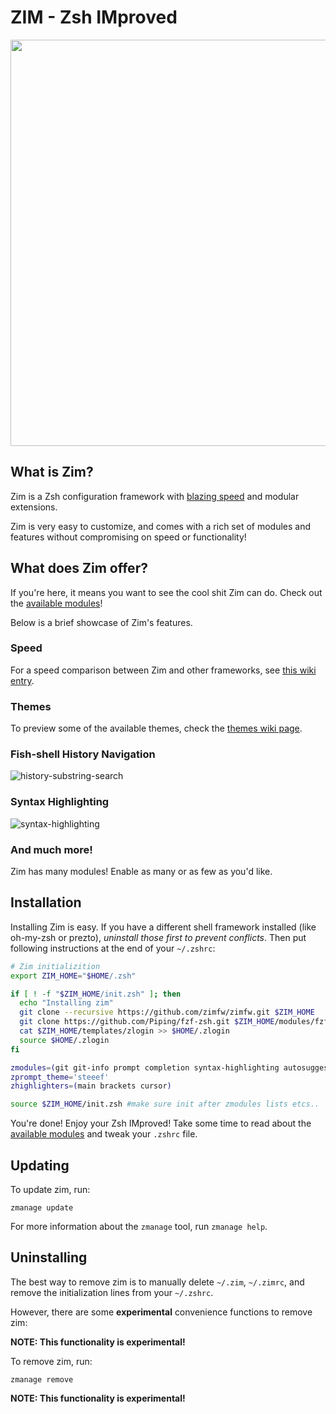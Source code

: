 ZIM - Zsh IMproved
==================

<div align="center">
  <a href="https://github.com/zimfw/zimfw">
    <img width=650px src="https://i.eriner.me/zim_banner.png">
  </a>
</div>

What is Zim?
------------
Zim is a Zsh configuration framework with [blazing speed][speed] and modular extensions.

Zim is very easy to customize, and comes with a rich set of modules and features without compromising on speed or functionality!

What does Zim offer?
-----------------
If you're here, it means you want to see the cool shit Zim can do. Check out the [available modules][modules]!

Below is a brief showcase of Zim's features.

### Speed
For a speed comparison between Zim and other frameworks, see [this wiki entry][speed].

### Themes

To preview some of the available themes, check the [themes wiki page][themes].

### Fish-shell History Navigation
![history-substring-search][fish_shell]

### Syntax Highlighting
![syntax-highlighting][syntax_highlighting]

### And much more!
Zim has many modules! Enable as many or as few as you'd like.

Installation
------------
Installing Zim is easy. If you have a different shell framework installed (like oh-my-zsh or prezto),
*uninstall those first to prevent conflicts*. Then put following instructions at the end of your `~/.zshrc`:

  ```bash
  # Zim initializition
  export ZIM_HOME="$HOME/.zsh"

  if [ ! -f "$ZIM_HOME/init.zsh" ]; then
    echo "Installing zim"
    git clone --recursive https://github.com/zimfw/zimfw.git $ZIM_HOME
    git clone https://github.com/Piping/fzf-zsh.git $ZIM_HOME/modules/fzf-zsh
    cat $ZIM_HOME/templates/zlogin >> $HOME/.zlogin
    source $HOME/.zlogin
  fi

  zmodules=(git git-info prompt completion syntax-highlighting autosuggestions fzf-zsh)
  zprompt_theme='steeef'
  zhighlighters=(main brackets cursor)

  source $ZIM_HOME/init.zsh #make sure init after zmodules lists etcs..
  ```

You're done! Enjoy your Zsh IMproved! Take some time to read about the [available modules][modules] and tweak your `.zshrc` file.

Updating
--------

To update zim, run:

```
zmanage update
```

For more information about the `zmanage` tool, run `zmanage help`.

Uninstalling
------------

The best way to remove zim is to manually delete `~/.zim`, `~/.zimrc`, and
remove the initialization lines from your `~/.zshrc`.

However, there are some **experimental** convenience functions to remove zim:

**NOTE: This functionality is experimental!**

To remove zim, run:
```
zmanage remove
```

**NOTE: This functionality is experimental!**


[fish_shell]: https://i.eriner.me/zim_history-substring-search.gif
[syntax_highlighting]: https://i.eriner.me/zim_syntax-highlighting.gif
[speed]: https://github.com/zimfw/zimfw/wiki/Speed
[modules]: https://github.com/zimfw/zimfw/wiki/Modules
[themes]: https://github.com/zimfw/zimfw/wiki/Themes

